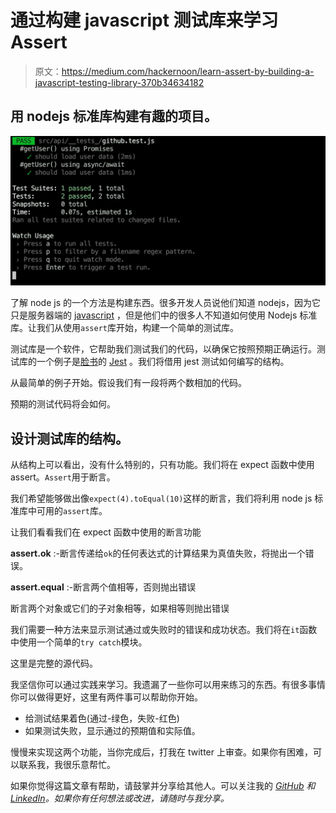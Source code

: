 # 通过构建 javascript 测试库来学习 Assert

> 原文：<https://medium.com/hackernoon/learn-assert-by-building-a-javascript-testing-library-370b34634182>

## 用 nodejs 标准库构建有趣的项目。

![](img/fcc23309bf379cd51b6d140d4e813026.png)

了解 node js 的一个方法是构建东西。很多开发人员说他们知道 nodejs，因为它只是服务器端的 [javascript](https://hackernoon.com/tagged/javascript) ，但是他们中的很多人不知道如何使用 Nodejs 标准库。让我们从使用`assert`库开始，构建一个简单的测试库。

测试库是一个软件，它帮助我们测试我们的代码，以确保它按照预期正确运行。测试库的一个例子是[脸书](https://hackernoon.com/tagged/facebook)的 [Jest](https://facebook.github.io/jest/) 。我们将借用 jest 测试如何编写的结构。

从最简单的例子开始。假设我们有一段将两个数相加的代码。

预期的测试代码将会如何。

## 设计测试库的结构。

从结构上可以看出，没有什么特别的，只有功能。我们将在 expect 函数中使用 assert。`Assert`用于断言。

我们希望能够做出像`expect(4).toEqual(10)`这样的断言，我们将利用 node js 标准库中可用的`assert`库。

让我们看看我们在 expect 函数中使用的断言功能

**assert.ok** :-断言传递给`ok`的任何表达式的计算结果为真值失败，将抛出一个错误。

**assert.equal** :-断言两个值相等，否则抛出错误

断言两个对象或它们的子对象相等，如果相等则抛出错误

我们需要一种方法来显示测试通过或失败时的错误和成功状态。我们将在`it`函数中使用一个简单的`try catch`模块。

这里是完整的源代码。

我坚信你可以通过实践来学习。我遗漏了一些你可以用来练习的东西。有很多事情你可以做得更好，这里有两件事可以帮助你开始。

*   给测试结果着色(通过-绿色，失败-红色)
*   如果测试失败，显示通过的预期值和实际值。

慢慢来实现这两个功能，当你完成后，打我在 twitter 上审查。如果你有困难，可以联系我，我很乐意帮忙。

如果你觉得这篇文章有帮助，请鼓掌并分享给其他人。可以关注我的 [*GitHub*](https://github.com/sadick254) *和*[*LinkedIn*](https://www.linkedin.com/in/isaac-odhiambo-678b1547/)*。如果你有任何想法或改进，请随时与我分享。*